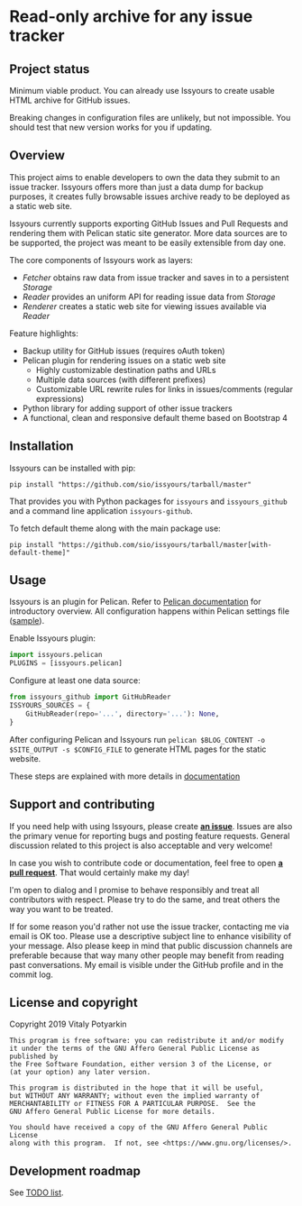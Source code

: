 # Read-only archive for any issue tracker

## Project status

Minimum viable product. You can already use Issyours to create usable HTML
archive for GitHub issues.

Breaking changes in configuration files are unlikely, but not impossible.
You should test that new version works for you if updating.


## Overview

This project aims to enable developers to own the data they submit to an issue
tracker. Issyours offers more than just a data dump for backup purposes, it
creates fully browsable issues archive ready to be deployed as a static web
site.

Issyours currently supports exporting GitHub Issues and Pull Requests and
rendering them with Pelican static site generator. More data sources are to be
supported, the project was meant to be easily extensible from day one.

The core components of Issyours work as layers:

- *Fetcher* obtains raw data from issue tracker and saves in to a persistent
  *Storage*
- *Reader* provides an uniform API for reading issue data from *Storage*
- *Renderer* creates a static web site for viewing issues available via
  *Reader*

Feature highlights:

- Backup utility for GitHub issues (requires oAuth token)
- Pelican plugin for rendering issues on a static web site
    - Highly customizable destination paths and URLs
    - Multiple data sources (with different prefixes)
    - Customizable URL rewrite rules for links in issues/comments (regular
      expressions)
- Python library for adding support of other issue trackers
- A functional, clean and responsive default theme based on Bootstrap 4


## Installation

Issyours can be installed with pip:

```
pip install "https://github.com/sio/issyours/tarball/master"
```

That provides you with Python packages for `issyours` and `issyours_github`
and a command line application `issyours-github`.

To fetch default theme along with the main package use:

```
pip install "https://github.com/sio/issyours/tarball/master[with-default-theme]"
```


## Usage

Issyours is an plugin for Pelican. Refer to [Pelican documentation] for
introductory overview. All configuration happens within Pelican settings file
([sample]).

Enable Issyours plugin:

```python
import issyours.pelican
PLUGINS = [issyours.pelican]
```

Configure at least one data source:

```python
from issyours_github import GitHubReader
ISSYOURS_SOURCES = {
    GitHubReader(repo='...', directory='...'): None,
}
```

After configuring Pelican and Issyours run `pelican $BLOG_CONTENT -o
$SITE_OUTPUT -s $CONFIG_FILE` to generate HTML pages for the static website.

These steps are explained with more details in
[documentation](docs/quickstart.md)

[Pelican documentation]: http://docs.getpelican.com/en/stable/
[sample]: pelican_demo.py


## Support and contributing

If you need help with using Issyours, please create
**[an issue](https://github.com/sio/issyours/issues)**. Issues are also the
primary venue for reporting bugs and posting feature requests. General
discussion related to this project is also acceptable and very welcome!

In case you wish to contribute code or documentation, feel free to open **[a
pull request](https://github.com/sio/issyours/pulls)**. That would certainly
make my day!

I'm open to dialog and I promise to behave responsibly and treat all
contributors with respect. Please try to do the same, and treat others the way
you want to be treated.

If for some reason you'd rather not use the issue tracker, contacting me via
email is OK too. Please use a descriptive subject line to enhance visibility
of your message. Also please keep in mind that public discussion channels are
preferable because that way many other people may benefit from reading past
conversations. My email is visible under the GitHub profile and in the commit
log.


## License and copyright

Copyright 2019 Vitaly Potyarkin

    This program is free software: you can redistribute it and/or modify
    it under the terms of the GNU Affero General Public License as published by
    the Free Software Foundation, either version 3 of the License, or
    (at your option) any later version.

    This program is distributed in the hope that it will be useful,
    but WITHOUT ANY WARRANTY; without even the implied warranty of
    MERCHANTABILITY or FITNESS FOR A PARTICULAR PURPOSE.  See the
    GNU Affero General Public License for more details.

    You should have received a copy of the GNU Affero General Public License
    along with this program.  If not, see <https://www.gnu.org/licenses/>.


## Development roadmap

See [TODO list](TODO.md).
